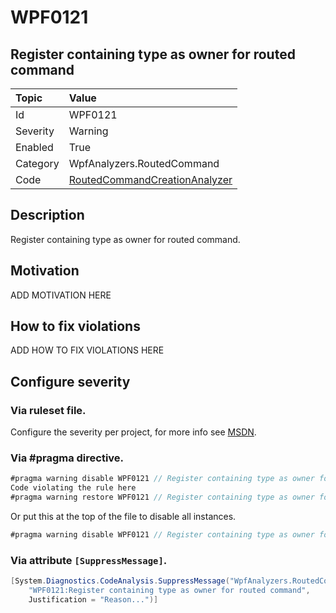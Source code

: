 # WPF0121
## Register containing type as owner for routed command

| Topic    | Value
| :--      | :--
| Id       | WPF0121
| Severity | Warning
| Enabled  | True
| Category | WpfAnalyzers.RoutedCommand
| Code     | [RoutedCommandCreationAnalyzer](https://github.com/DotNetAnalyzers/WpfAnalyzers/blob/master/WpfAnalyzers/Analyzers/RoutedCommandCreationAnalyzer.cs)

## Description

Register containing type as owner for routed command.

## Motivation

ADD MOTIVATION HERE

## How to fix violations

ADD HOW TO FIX VIOLATIONS HERE

<!-- start generated config severity -->
## Configure severity

### Via ruleset file.

Configure the severity per project, for more info see [MSDN](https://msdn.microsoft.com/en-us/library/dd264949.aspx).

### Via #pragma directive.
```C#
#pragma warning disable WPF0121 // Register containing type as owner for routed command
Code violating the rule here
#pragma warning restore WPF0121 // Register containing type as owner for routed command
```

Or put this at the top of the file to disable all instances.
```C#
#pragma warning disable WPF0121 // Register containing type as owner for routed command
```

### Via attribute `[SuppressMessage]`.

```C#
[System.Diagnostics.CodeAnalysis.SuppressMessage("WpfAnalyzers.RoutedCommand", 
    "WPF0121:Register containing type as owner for routed command", 
    Justification = "Reason...")]
```
<!-- end generated config severity -->